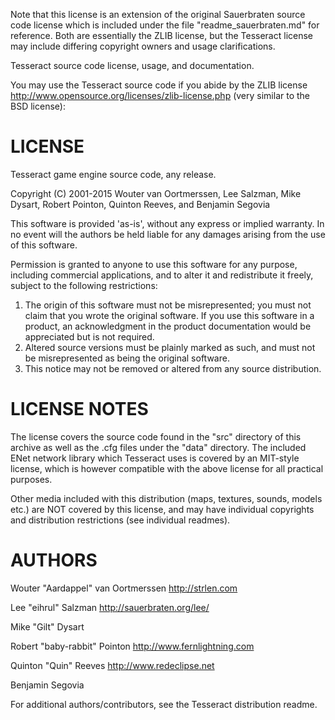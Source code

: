 Note that this license is an extension of the original Sauerbraten source 
code license which is included under the file "readme_sauerbraten.md" for
reference. Both are essentially the ZLIB license, but the Tesseract license 
may include differing copyright owners and usage clarifications.

Tesseract source code license, usage, and documentation.

You may use the Tesseract source code if you abide by the ZLIB license
http://www.opensource.org/licenses/zlib-license.php
(very similar to the BSD license):


# LICENSE

Tesseract game engine source code, any release.

Copyright (C) 2001-2015 Wouter van Oortmerssen, Lee Salzman, Mike Dysart, Robert Pointon, Quinton Reeves, and Benjamin Segovia

This software is provided 'as-is', without any express or implied
warranty.  In no event will the authors be held liable for any damages
arising from the use of this software.

Permission is granted to anyone to use this software for any purpose,
including commercial applications, and to alter it and redistribute it
freely, subject to the following restrictions:

1. The origin of this software must not be misrepresented; you must not
   claim that you wrote the original software. If you use this software
   in a product, an acknowledgment in the product documentation would be
   appreciated but is not required.
2. Altered source versions must be plainly marked as such, and must not be
   misrepresented as being the original software.
3. This notice may not be removed or altered from any source distribution.


# LICENSE NOTES

The license covers the source code found in the "src" directory of this
archive as well as the .cfg files under the "data" directory. The included 
ENet network library which Tesseract uses is covered by an MIT-style 
license, which is however compatible with the above license for all 
practical purposes.

Other media included with this distribution (maps, textures, sounds, models etc.)
are NOT covered by this license, and may have individual copyrights and
distribution restrictions (see individual readmes).

# AUTHORS

Wouter "Aardappel" van Oortmerssen
http://strlen.com

Lee "eihrul" Salzman 
http://sauerbraten.org/lee/

Mike "Gilt" Dysart

Robert "baby-rabbit" Pointon
http://www.fernlightning.com

Quinton "Quin" Reeves
http://www.redeclipse.net

Benjamin Segovia

For additional authors/contributors, see the Tesseract distribution readme.

